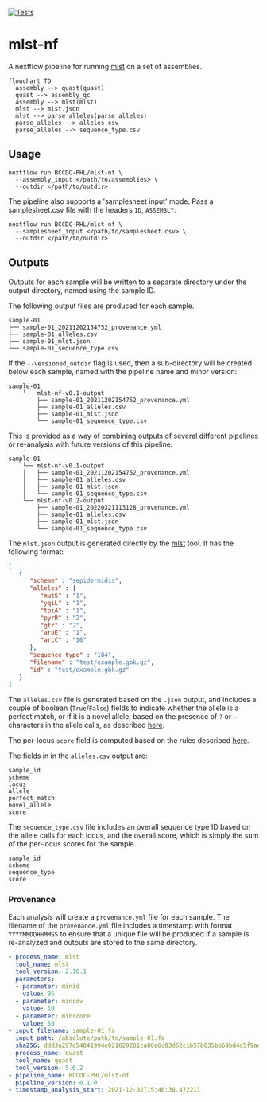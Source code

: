 [![Tests](https://github.com/BCCDC-PHL/mlst-nf/actions/workflows/tests.yml/badge.svg)](https://github.com/BCCDC-PHL/mlst-nf/actions/workflows/tests.yml)

# mlst-nf

A nextflow pipeline for running [mlst](https://github.com/tseemann/mlst) on a set of assemblies.

```mermaid
flowchart TD
  assembly --> quast(quast)
  quast --> assembly_qc
  assembly --> mlst(mlst)
  mlst --> mlst.json
  mlst --> parse_alleles(parse_alleles)
  parse_alleles --> alleles.csv
  parse_alleles --> sequence_type.csv
```

## Usage

```
nextflow run BCCDC-PHL/mlst-nf \
  --assembly_input </path/to/assemblies> \
  --outdir </path/to/outdir>
```

The pipeline also supports a 'samplesheet input' mode. Pass a samplesheet.csv file with the headers `ID`, `ASSEMBLY`:

```
nextflow run BCCDC-PHL/mlst-nf \
  --samplesheet_input </path/to/samplesheet.csv> \
  --outdir </path/to/outdir>
```

## Outputs

Outputs for each sample will be written to a separate directory under the output directory, named using the sample ID.

The following output files are produced for each sample.

```
sample-01
├── sample-01_20211202154752_provenance.yml
├── sample-01_alleles.csv
├── sample-01_mlst.json
└── sample-01_sequence_type.csv
```

If the `--versioned_outdir` flag is used, then a sub-directory will be created below each sample, named with the pipeline name and minor version:

```
sample-01
    └── mlst-nf-v0.1-output
        ├── sample-01_20211202154752_provenance.yml
        ├── sample-01_alleles.csv     
        ├── sample-01_mlst.json	      
        └── sample-01_sequence_type.csv
```

This is provided as a way of combining outputs of several different pipelines or re-analysis with future versions of this pipeline:

```
sample-01
    └── mlst-nf-v0.1-output
    │   ├── sample-01_20211202154752_provenance.yml
    │   ├── sample-01_alleles.csv
    │   ├── sample-01_mlst.json
    │   └── sample-01_sequence_type.csv
    └── mlst-nf-v0.2-output
        ├── sample-01_20220321113128_provenance.yml
        ├── sample-01_alleles.csv
        ├── sample-01_mlst.json
        └── sample-01_sequence_type.csv
```

The `mlst.json` output is generated directly by the [mlst](https://github.com/tseemann/mlst) tool.
It has the following format:

```json
[
   {
      "scheme" : "sepidermidis",
      "alleles" : {
         "mutS" : "1",
         "yqiL" : "1",
         "tpiA" : "1",
         "pyrR" : "2",
         "gtr" : "2",
         "aroE" : "1",
         "arcC" : "16"
      },
      "sequence_type" : "184",
      "filename" : "test/example.gbk.gz",
      "id" : "test/example.gbk.gz"
   }
]
```

The `alleles.csv` file is generated based on the `.json` output, and includes a couple of boolean (`True`/`False`) fields to indicate
whether the allele is a perfect match, or if it is a novel allele, based on the presence of `?` or `~` characters in the allele calls, as described
[here](https://github.com/tseemann/mlst#missing-data).

The per-locus `score` field is computed based on the rules described [here](https://github.com/tseemann/mlst#scoring-system).

The fields in in the `alleles.csv` output are:

```
sample_id
scheme
locus
allele
perfect_match
novel_allele
score
```

The `sequence_type.csv` file includes an overall sequence type ID based on the allele calls for each locus, and the overall
score, which is simply the sum of the per-locus scores for the sample.

```
sample_id
scheme
sequence_type
score
```

### Provenance
Each analysis will create a `provenance.yml` file for each sample. The filename of the `provenance.yml` file includes
a timestamp with format `YYYYMMDDHHMMSS` to ensure that a unique file will be produced if a sample is re-analyzed and outputs
are stored to the same directory.

```yml
- process_name: mlst
  tool_name: mlst
  tool_version: 2.16.1
  parameters:
  - parameter: minid
    value: 95
  - parameter: mincov
    value: 10
  - parameter: minscore
    value: 50
- input_filename: sample-01.fa
  input_path: /absolute/path/to/sample-01.fa
  sha256: ddd3a297d54841994e021829201ca86e6c83d62c1b57b035bb69bd4d5f9ae279
- process_name: quast
  tool_name: quast
  tool_version: 5.0.2
- pipeline_name: BCCDC-PHL/mlst-nf
  pipeline_version: 0.1.0
- timestamp_analysis_start: 2021-12-02T15:46:38.472211
```
